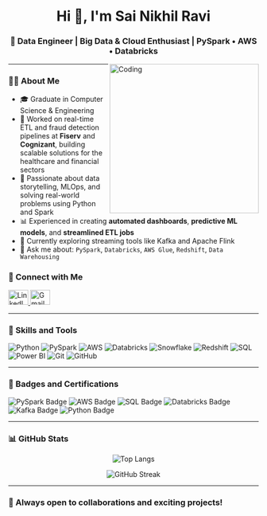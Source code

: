 <!-- GitHub README for Sai Nikhil Ravi -->

<h1 align="center">Hi 👋, I'm Sai Nikhil Ravi</h1>
<h3 align="center">🚀 Data Engineer | Big Data & Cloud Enthusiast | PySpark • AWS • Databricks</h3>


<p>
    <img align="right" alt="Coding" width="300" src="https://cdn.dribbble.com/users/1162077/screenshots/3848914/programmer.gif" />

---

### 👨‍💼 About Me

- 🎓 Graduate in Computer Science & Engineering  
- 🏢 Worked on real-time ETL and fraud detection pipelines at **Fiserv** and **Cognizant**, building scalable solutions for the healthcare and financial sectors  
- 🧠 Passionate about data storytelling, MLOps, and solving real-world problems using Python and Spark  
- 📊 Experienced in creating **automated dashboards**, **predictive ML models**, and **streamlined ETL jobs**  
- 🌱 Currently exploring streaming tools like Kafka and Apache Flink  
- 💬 Ask me about: `PySpark`, `Databricks`, `AWS Glue`, `Redshift`, `Data Warehousing`


### 👤 Connect with Me

<p align="left">
<a href="https://linkedin.com/in/nikhil-r13011999" target="_blank">
<img src="https://raw.githubusercontent.com/rahuldkjain/github-profile-readme-generator/master/src/images/icons/Social/linked-in-alt.svg" alt="LinkedIn" height="30" width="40"/>
</a>
<a href="mailto:raavinikhil2212@gmail.com" target="_blank">
<img src="https://img.shields.io/badge/-Gmail-ea4335?style=flat-square&logo=Gmail&logoColor=white" alt="Gmail" height="30" width="40"/>
</a>
</p>

---

### 🔧 Skills and Tools

![Python](https://img.shields.io/badge/Python-3776AB?logo=python&logoColor=white)
![PySpark](https://img.shields.io/badge/PySpark-EE4C2C?logo=apache-spark&logoColor=white)
![AWS](https://img.shields.io/badge/AWS-232F3E?logo=amazon-aws&logoColor=white)
![Databricks](https://img.shields.io/badge/Databricks-E34A1F?logo=databricks&logoColor=white)
![Snowflake](https://img.shields.io/badge/Snowflake-56B9EB?logo=snowflake&logoColor=white)
![Redshift](https://img.shields.io/badge/AWS%20Redshift-8C4FFF?logo=amazon-aws&logoColor=white)
![SQL](https://img.shields.io/badge/SQL-4479A1?logo=mysql&logoColor=white)
![Power BI](https://img.shields.io/badge/PowerBI-F2C811?logo=powerbi&logoColor=white)
![Git](https://img.shields.io/badge/Git-F05032?logo=git&logoColor=white)
![GitHub](https://img.shields.io/badge/GitHub-181717?logo=github&logoColor=white)

---

### 🏅 Badges and Certifications

<p align="left">
  <img src="https://img.shields.io/badge/PySpark-Expert-orange?style=for-the-badge&logo=apachespark&logoColor=white" alt="PySpark Badge"/>
  <img src="https://img.shields.io/badge/AWS-Cloud%20Practitioner-brightgreen?style=for-the-badge&logo=amazonaws&logoColor=white" alt="AWS Badge"/>
  <img src="https://img.shields.io/badge/SQL-Professional-blue?style=for-the-badge&logo=postgresql&logoColor=white" alt="SQL Badge"/>
  <img src="https://img.shields.io/badge/Databricks-Certified-red?style=for-the-badge&logo=databricks&logoColor=white" alt="Databricks Badge"/>
  <img src="https://img.shields.io/badge/Kafka-Streaming%20Pro-black?style=for-the-badge&logo=apachekafka&logoColor=white" alt="Kafka Badge"/>
  <img src="https://img.shields.io/badge/Python-Developer-yellow?style=for-the-badge&logo=python&logoColor=black" alt="Python Badge"/>
</p>

---

### 📊 GitHub Stats

<p align="center">
<img src="https://github-readme-stats.vercel.app/api/top-langs?username=nikhil-raavi&show_icons=true&locale=en&layout=compact" alt="Top Langs"/>
</p>

<p align="center">
<img src="https://github-readme-streak-stats.herokuapp.com/?user=nikhil-raavi" alt="GitHub Streak"/>
</p>

---

### 🌟 Always open to collaborations and exciting projects!
